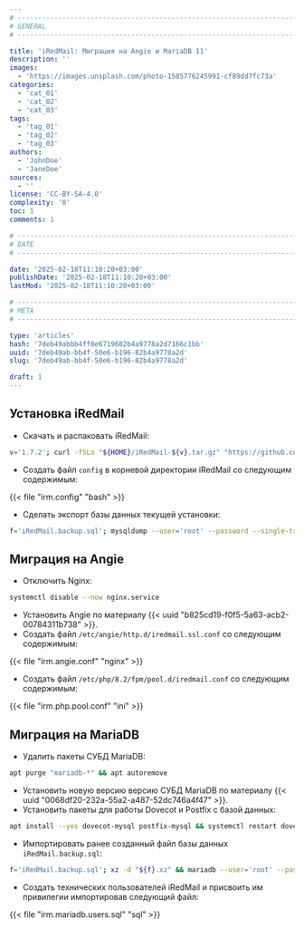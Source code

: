 ```yaml
---
# -------------------------------------------------------------------------------------------------------------------- #
# GENERAL
# -------------------------------------------------------------------------------------------------------------------- #

title: 'iRedMail: Миграция на Angie и MariaDB 11'
description: ''
images:
  - 'https://images.unsplash.com/photo-1585776245991-cf89dd7fc73a'
categories:
  - 'cat_01'
  - 'cat_02'
  - 'cat_03'
tags:
  - 'tag_01'
  - 'tag_02'
  - 'tag_03'
authors:
  - 'JohnDoe'
  - 'JaneDoe'
sources:
  - ''
license: 'CC-BY-SA-4.0'
complexity: '0'
toc: 1
comments: 1

# -------------------------------------------------------------------------------------------------------------------- #
# DATE
# -------------------------------------------------------------------------------------------------------------------- #

date: '2025-02-18T11:10:20+03:00'
publishDate: '2025-02-18T11:10:20+03:00'
lastMod: '2025-02-18T11:10:20+03:00'

# -------------------------------------------------------------------------------------------------------------------- #
# META
# -------------------------------------------------------------------------------------------------------------------- #

type: 'articles'
hash: '7deb49abbb4ff0e6719682b4a9778a2d7166c1bb'
uuid: '7deb49ab-bb4f-50e6-b196-82b4a9778a2d'
slug: '7deb49ab-bb4f-50e6-b196-82b4a9778a2d'

draft: 1
---
```




<!--more-->

## Установка iRedMail

- Скачать и распаковать iRedMail:

```bash
v='1.7.2'; curl -fSLo "${HOME}/iRedMail-${v}.tar.gz" "https://github.com/iredmail/iRedMail/archive/refs/tags/${v}.tar.gz" && tar -xzf "${HOME}/iRedMail-${v}.tar.gz" && cd "${HOME}/iRedMail-${v}"
```

- Создать файл `config` в корневой директории iRedMail со следующим содержимым:

{{< file "irm.config" "bash" >}}

- Сделать экспорт базы данных текущей установки:

```bash
f='iRedMail.backup.sql'; mysqldump --user='root' --password --single-transaction --databases 'amavisd' 'fail2ban' 'iredadmin' 'iredapd' 'roundcubemail' 'vmail' --result-file="${f}" && xz "${f}" && rm -f "${f}"
```

## Миграция на Angie

- Отключить Nginx:

```bash
systemctl disable --now nginx.service
```

- Установить Angie по материалу {{< uuid "b825cd19-f0f5-5a63-acb2-00784311b738" >}}.
- Создать файл `/etc/angie/http.d/iredmail.ssl.conf` со следующим содержимым:

{{< file "irm.angie.conf" "nginx" >}}

- Создать файл `/etc/php/8.2/fpm/pool.d/iredmail.conf` со следующим содержимым:

{{< file "irm.php.pool.conf" "ini" >}}

## Миграция на MariaDB

- Удалить пакеты СУБД MariaDB:

```bash
apt purge "mariadb-*" && apt autoremove
```

- Установить новую версию версию СУБД MariaDB по материалу {{< uuid "0068df20-232a-55a2-a487-52dc746a4f47" >}}.
- Установить пакеты для работы Dovecot и Postfix с базой данных:

```bash
apt install --yes dovecot-mysql postfix-mysql && systemctl restart dovecot.service postfix.service postfix@-.service
```

- Импортировать ранее созданный файл базы данных `iRedMail.backup.sql`:

```bash
f='iRedMail.backup.sql'; xz -d "${f}.xz" && mariadb --user='root' --password < "${f}"
```

- Создать технических пользователей iRedMail и присвоить им привилегии импортировав следующий файл:

{{< file "irm.mariadb.users.sql" "sql" >}}
